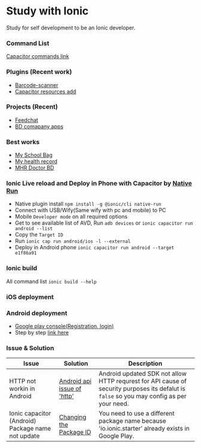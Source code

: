 # Study with Ionic
Study for self development to be an Ionic developer.


### Command List
[Capacitor commands link](https://capacitorjs.com/docs/getting-started/with-ionic)

### Plugins (Recent work)
- [Barcode-scanner](https://github.com/capacitor-community/barcode-scanner)
- [Capacitor resources add](https://github.com/leonardoquevedox/capacitor-resources)

### Projects (Recent)
- [Feedchat](https://play.google.com/store/apps/developer?id=Feedchat)
- [BD comapany apps](https://play.google.com/store/apps/developer?id=My+Global+App+Pty+Ltd)

### Best works
- [My School Bag](https://play.google.com/store/apps/details?id=com.myglobalapp.msb)
- [My health record](https://play.google.com/store/apps/details?id=com.health.mhr)
- [MHR Doctor BD](https://play.google.com/store/apps/details?id=com.myglobalapp.mhr.doctor)

### Ionic **Live reload and Deploy in Phone** with Capacitor by [Native Run](https://capacitorjs.com/docs/guides/live-reload)
 - Native plugin install `npm install -g @ionic/cli native-run`
 - Connect with USB/Wify(Same wify with pc and mobile) to PC
 - Mobile `Developer mode` on all required options
 - Get to see available list of AVD, Run `adb devices` or `ionic capacitor run android --list`
 - Copy the `Target ID`
 - Run `ionic cap run android/ios -l --external`
 - Deploy in Android phone `ionic capacitor run android --target e1f86a91`

### Ionic build
All command list `ionic build --help`

### iOS deployment

### Android deployment
- [Google play console(Registration, login)](https://developer.android.com/distribute/console)
- Step by step [link here](https://support.google.com/googleplay/android-developer/answer/9859152)

### Issue & Solution
Issue | Solution | Description
------------ | ------------- | -------------
HTTP not workin in Android | [Android api issue of 'http'](https://stackoverflow.com/questions/45940861/android-8-cleartext-http-traffic-not-permitted) | Android updated SDK not allow HTTP requrest for API cause of security purposes its defalut is `false` so you may config as per your need.
Ionic capacitor (Android) Package name not update | [Changing the Package ID](https://capacitorjs.com/docs/v4/android/configuration) | You need to use a different package name because 'io.ionic.starter' already exists in Google Play.
